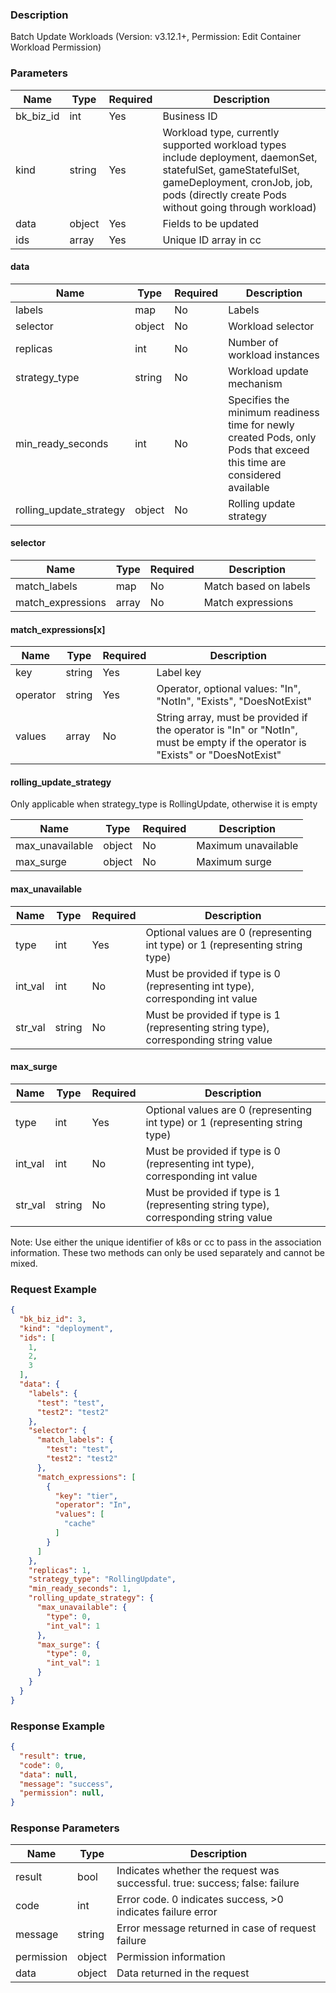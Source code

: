 ### Description

Batch Update Workloads (Version: v3.12.1+, Permission: Edit Container Workload Permission)

### Parameters

| Name      | Type   | Required | Description                                                                                                                                                                                             |
|-----------|--------|----------|---------------------------------------------------------------------------------------------------------------------------------------------------------------------------------------------------------|
| bk_biz_id | int    | Yes      | Business ID                                                                                                                                                                                             |
| kind      | string | Yes      | Workload type, currently supported workload types include deployment, daemonSet, statefulSet, gameStatefulSet, gameDeployment, cronJob, job, pods (directly create Pods without going through workload) |
| data      | object | Yes      | Fields to be updated                                                                                                                                                                                    |
| ids       | array  | Yes      | Unique ID array in cc                                                                                                                                                                                   |

#### data

| Name                    | Type   | Required | Description                                                                                                           |
|-------------------------|--------|----------|-----------------------------------------------------------------------------------------------------------------------|
| labels                  | map    | No       | Labels                                                                                                                |
| selector                | object | No       | Workload selector                                                                                                     |
| replicas                | int    | No       | Number of workload instances                                                                                          |
| strategy_type           | string | No       | Workload update mechanism                                                                                             |
| min_ready_seconds       | int    | No       | Specifies the minimum readiness time for newly created Pods, only Pods that exceed this time are considered available |
| rolling_update_strategy | object | No       | Rolling update strategy                                                                                               |

#### selector

| Name              | Type  | Required | Description           |
|-------------------|-------|----------|-----------------------|
| match_labels      | map   | No       | Match based on labels |
| match_expressions | array | No       | Match expressions     |

#### match_expressions[x]

| Name     | Type   | Required | Description                                                                                                                    |
|----------|--------|----------|--------------------------------------------------------------------------------------------------------------------------------|
| key      | string | Yes      | Label key                                                                                                                      |
| operator | string | Yes      | Operator, optional values: "In", "NotIn", "Exists", "DoesNotExist"                                                             |
| values   | array  | No       | String array, must be provided if the operator is "In" or "NotIn", must be empty if the operator is "Exists" or "DoesNotExist" |

#### rolling_update_strategy

Only applicable when strategy_type is RollingUpdate, otherwise it is empty

| Name            | Type   | Required | Description         |
|-----------------|--------|----------|---------------------|
| max_unavailable | object | No       | Maximum unavailable |
| max_surge       | object | No       | Maximum surge       |

#### max_unavailable

| Name    | Type   | Required | Description                                                                          |
|---------|--------|----------|--------------------------------------------------------------------------------------|
| type    | int    | Yes      | Optional values are 0 (representing int type) or 1 (representing string type)        |
| int_val | int    | No       | Must be provided if type is 0 (representing int type), corresponding int value       |
| str_val | string | No       | Must be provided if type is 1 (representing string type), corresponding string value |

#### max_surge

| Name    | Type   | Required | Description                                                                          |
|---------|--------|----------|--------------------------------------------------------------------------------------|
| type    | int    | Yes      | Optional values are 0 (representing int type) or 1 (representing string type)        |
| int_val | int    | No       | Must be provided if type is 0 (representing int type), corresponding int value       |
| str_val | string | No       | Must be provided if type is 1 (representing string type), corresponding string value |

Note: Use either the unique identifier of k8s or cc to pass in the association information. These two methods can only
be used separately and cannot be mixed.

### Request Example

```json
{
  "bk_biz_id": 3,
  "kind": "deployment",
  "ids": [
    1,
    2,
    3
  ],
  "data": {
    "labels": {
      "test": "test",
      "test2": "test2"
    },
    "selector": {
      "match_labels": {
        "test": "test",
        "test2": "test2"
      },
      "match_expressions": [
        {
          "key": "tier",
          "operator": "In",
          "values": [
            "cache"
          ]
        }
      ]
    },
    "replicas": 1,
    "strategy_type": "RollingUpdate",
    "min_ready_seconds": 1,
    "rolling_update_strategy": {
      "max_unavailable": {
        "type": 0,
        "int_val": 1
      },
      "max_surge": {
        "type": 0,
        "int_val": 1
      }
    }
  }
}
```

### Response Example

```json
{
  "result": true,
  "code": 0,
  "data": null,
  "message": "success",
  "permission": null,
}
```

### Response Parameters

| Name       | Type   | Description                                                                 |
|------------|--------|-----------------------------------------------------------------------------|
| result     | bool   | Indicates whether the request was successful. true: success; false: failure |
| code       | int    | Error code. 0 indicates success, >0 indicates failure error                 |
| message    | string | Error message returned in case of request failure                           |
| permission | object | Permission information                                                      |
| data       | object | Data returned in the request                                                |
